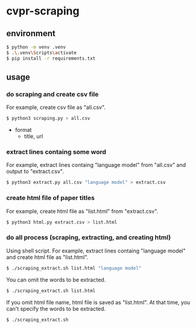 # cvpr-scraping

## environment

```bash
$ python -m venv .venv
$ .\.venv\Scripts\activate
$ pip install -r requirements.txt
```

## usage

### do scraping and create csv file

For example, create csv file as "all.csv".

```bash
$ python3 scraping.py > all.csv
```

- format
	- title, url

### extract lines containg some word

For example, extract lines containg "language model" from "all.csv" and output to "extract.csv".

```bash
$ python3 extract.py all.csv "language model" > extract.csv
```

### create html file of paper titles

For example, create html file as "list.html" from "extract.csv".

```bash
$ python3 html.py extract.csv > list.html
```

### do all process (scraping, extracting, and creating html)

Using shell script. For example, extract lines containg "language model" and create html file as "list.html".

```bash
$ ./scraping_extract.sh list.html "language model"
```

You can omit the words to be extracted.

```bash
$ ./scraping_extract.sh list.html
```

If you omit html file name, html file is saved as "list.html". At that time, you can't specify the words to be extracted.

```bash
$ ./scraping_extract.sh
```